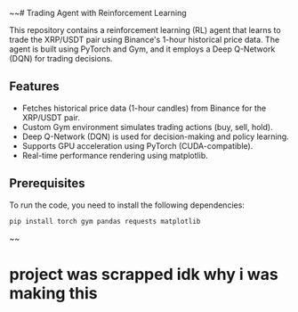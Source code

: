 ~~# Trading Agent with Reinforcement Learning

This repository contains a reinforcement learning (RL) agent that learns to trade the XRP/USDT pair using Binance's 1-hour historical price data. The agent is built using PyTorch and Gym, and it employs a Deep Q-Network (DQN) for trading decisions.

## Features

- Fetches historical price data (1-hour candles) from Binance for the XRP/USDT pair.
- Custom Gym environment simulates trading actions (buy, sell, hold).
- Deep Q-Network (DQN) is used for decision-making and policy learning.
- Supports GPU acceleration using PyTorch (CUDA-compatible).
- Real-time performance rendering using matplotlib.

## Prerequisites

To run the code, you need to install the following dependencies:

```bash
pip install torch gym pandas requests matplotlib
```
~~
# project was scrapped idk why i was making this
